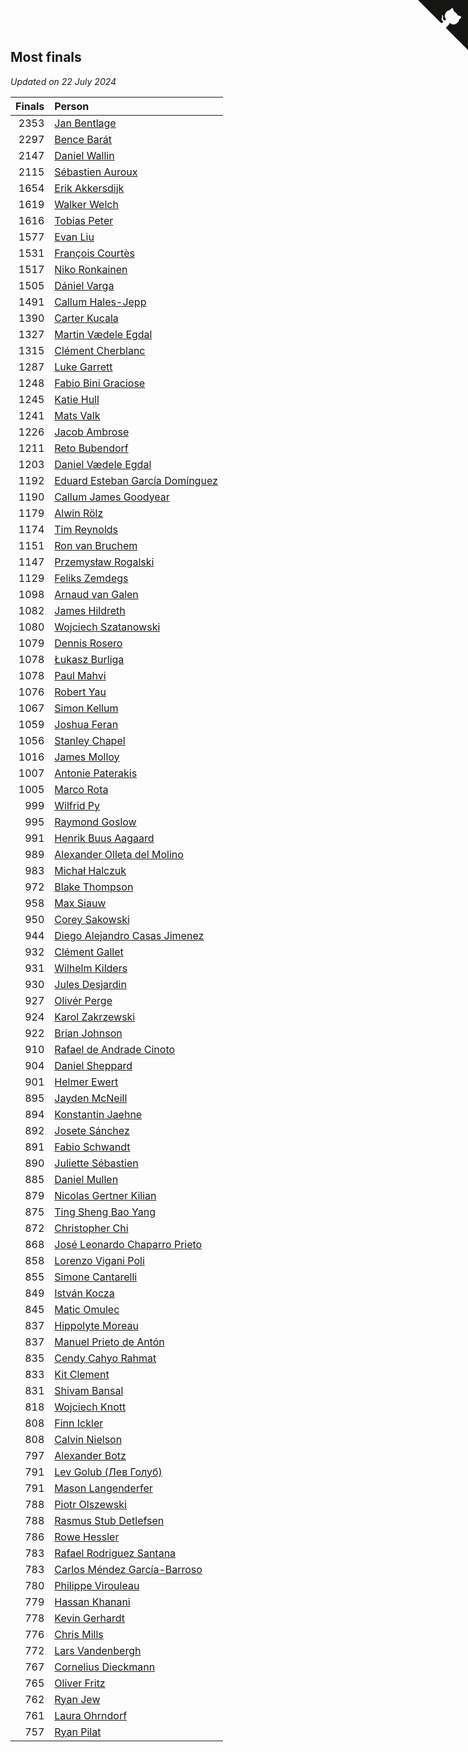 ## Most finals

*Updated on 22 July 2024*

| Finals | Person |
| ---: | :--- |
| 2353 | [Jan Bentlage](https://www.worldcubeassociation.org/persons/2010BENT01) |
| 2297 | [Bence Barát](https://www.worldcubeassociation.org/persons/2008BARA01) |
| 2147 | [Daniel Wallin](https://www.worldcubeassociation.org/persons/2013WALL03) |
| 2115 | [Sébastien Auroux](https://www.worldcubeassociation.org/persons/2008AURO01) |
| 1654 | [Erik Akkersdijk](https://www.worldcubeassociation.org/persons/2005AKKE01) |
| 1619 | [Walker Welch](https://www.worldcubeassociation.org/persons/2011WELC01) |
| 1616 | [Tobias Peter](https://www.worldcubeassociation.org/persons/2014PETE03) |
| 1577 | [Evan Liu](https://www.worldcubeassociation.org/persons/2009LIUE01) |
| 1531 | [François Courtès](https://www.worldcubeassociation.org/persons/2008COUR01) |
| 1517 | [Niko Ronkainen](https://www.worldcubeassociation.org/persons/2010RONK01) |
| 1505 | [Dániel Varga](https://www.worldcubeassociation.org/persons/2008VARG01) |
| 1491 | [Callum Hales-Jepp](https://www.worldcubeassociation.org/persons/2012HALE01) |
| 1390 | [Carter Kucala](https://www.worldcubeassociation.org/persons/2015KUCA01) |
| 1327 | [Martin Vædele Egdal](https://www.worldcubeassociation.org/persons/2013EGDA02) |
| 1315 | [Clément Cherblanc](https://www.worldcubeassociation.org/persons/2014CHER05) |
| 1287 | [Luke Garrett](https://www.worldcubeassociation.org/persons/2017GARR05) |
| 1248 | [Fabio Bini Graciose](https://www.worldcubeassociation.org/persons/2010GRAC02) |
| 1245 | [Katie Hull](https://www.worldcubeassociation.org/persons/2010HULL01) |
| 1241 | [Mats Valk](https://www.worldcubeassociation.org/persons/2007VALK01) |
| 1226 | [Jacob Ambrose](https://www.worldcubeassociation.org/persons/2010AMBR01) |
| 1211 | [Reto Bubendorf](https://www.worldcubeassociation.org/persons/2012BUBE01) |
| 1203 | [Daniel Vædele Egdal](https://www.worldcubeassociation.org/persons/2013EGDA01) |
| 1192 | [Eduard Esteban García Domínguez](https://www.worldcubeassociation.org/persons/2011EDUA01) |
| 1190 | [Callum James Goodyear](https://www.worldcubeassociation.org/persons/2012GOOD02) |
| 1179 | [Alwin Rölz](https://www.worldcubeassociation.org/persons/2016ROLZ01) |
| 1174 | [Tim Reynolds](https://www.worldcubeassociation.org/persons/2005REYN01) |
| 1151 | [Ron van Bruchem](https://www.worldcubeassociation.org/persons/2003BRUC01) |
| 1147 | [Przemysław Rogalski](https://www.worldcubeassociation.org/persons/2013ROGA02) |
| 1129 | [Feliks Zemdegs](https://www.worldcubeassociation.org/persons/2009ZEMD01) |
| 1098 | [Arnaud van Galen](https://www.worldcubeassociation.org/persons/2006GALE01) |
| 1082 | [James Hildreth](https://www.worldcubeassociation.org/persons/2009HILD01) |
| 1080 | [Wojciech Szatanowski](https://www.worldcubeassociation.org/persons/2011SZAT01) |
| 1079 | [Dennis Rosero](https://www.worldcubeassociation.org/persons/2010ROSE03) |
| 1078 | [Łukasz Burliga](https://www.worldcubeassociation.org/persons/2013BURL01) |
| 1078 | [Paul Mahvi](https://www.worldcubeassociation.org/persons/2012MAHV01) |
| 1076 | [Robert Yau](https://www.worldcubeassociation.org/persons/2009YAUR01) |
| 1067 | [Simon Kellum](https://www.worldcubeassociation.org/persons/2016KELL12) |
| 1059 | [Joshua Feran](https://www.worldcubeassociation.org/persons/2011FERA01) |
| 1056 | [Stanley Chapel](https://www.worldcubeassociation.org/persons/2016CHAP04) |
| 1016 | [James Molloy](https://www.worldcubeassociation.org/persons/2011MOLL01) |
| 1007 | [Antonie Paterakis](https://www.worldcubeassociation.org/persons/2012PATE01) |
| 1005 | [Marco Rota](https://www.worldcubeassociation.org/persons/2009ROTA01) |
| 999 | [Wilfrid Py](https://www.worldcubeassociation.org/persons/2016PYWI01) |
| 995 | [Raymond Goslow](https://www.worldcubeassociation.org/persons/2014GOSL01) |
| 991 | [Henrik Buus Aagaard](https://www.worldcubeassociation.org/persons/2006BUUS01) |
| 989 | [Alexander Olleta del Molino](https://www.worldcubeassociation.org/persons/2008OLLE01) |
| 983 | [Michał Halczuk](https://www.worldcubeassociation.org/persons/2006HALC01) |
| 972 | [Blake Thompson](https://www.worldcubeassociation.org/persons/2010THOM03) |
| 958 | [Max Siauw](https://www.worldcubeassociation.org/persons/2017SIAU02) |
| 950 | [Corey Sakowski](https://www.worldcubeassociation.org/persons/2011SAKO01) |
| 944 | [Diego Alejandro Casas Jimenez](https://www.worldcubeassociation.org/persons/2014JIME05) |
| 932 | [Clément Gallet](https://www.worldcubeassociation.org/persons/2004GALL02) |
| 931 | [Wilhelm Kilders](https://www.worldcubeassociation.org/persons/2010KILD02) |
| 930 | [Jules Desjardin](https://www.worldcubeassociation.org/persons/2010DESJ01) |
| 927 | [Olivér Perge](https://www.worldcubeassociation.org/persons/2007PERG01) |
| 924 | [Karol Zakrzewski](https://www.worldcubeassociation.org/persons/2014ZAKR01) |
| 922 | [Brian Johnson](https://www.worldcubeassociation.org/persons/2013JOHN10) |
| 910 | [Rafael de Andrade Cinoto](https://www.worldcubeassociation.org/persons/2007CINO01) |
| 904 | [Daniel Sheppard](https://www.worldcubeassociation.org/persons/2009SHEP01) |
| 901 | [Helmer Ewert](https://www.worldcubeassociation.org/persons/2015EWER01) |
| 895 | [Jayden McNeill](https://www.worldcubeassociation.org/persons/2012MCNE01) |
| 894 | [Konstantin Jaehne](https://www.worldcubeassociation.org/persons/2015JAEH01) |
| 892 | [Josete Sánchez](https://www.worldcubeassociation.org/persons/2015SANC18) |
| 891 | [Fabio Schwandt](https://www.worldcubeassociation.org/persons/2014SCHW02) |
| 890 | [Juliette Sébastien](https://www.worldcubeassociation.org/persons/2014SEBA01) |
| 885 | [Daniel Mullen](https://www.worldcubeassociation.org/persons/2016MULL04) |
| 879 | [Nicolas Gertner Kilian](https://www.worldcubeassociation.org/persons/2013GERT01) |
| 875 | [Ting Sheng Bao Yang](https://www.worldcubeassociation.org/persons/2008BAOY01) |
| 872 | [Christopher Chi](https://www.worldcubeassociation.org/persons/2014CHIC01) |
| 868 | [José Leonardo Chaparro Prieto](https://www.worldcubeassociation.org/persons/2011CHAP01) |
| 858 | [Lorenzo Vigani Poli](https://www.worldcubeassociation.org/persons/2007POLI01) |
| 855 | [Simone Cantarelli](https://www.worldcubeassociation.org/persons/2012CANT02) |
| 849 | [István Kocza](https://www.worldcubeassociation.org/persons/2005KOCZ01) |
| 845 | [Matic Omulec](https://www.worldcubeassociation.org/persons/2010OMUL02) |
| 837 | [Hippolyte Moreau](https://www.worldcubeassociation.org/persons/2008MORE02) |
| 837 | [Manuel Prieto de Antón](https://www.worldcubeassociation.org/persons/2015ANTO04) |
| 835 | [Cendy Cahyo Rahmat](https://www.worldcubeassociation.org/persons/2010RAHM02) |
| 833 | [Kit Clement](https://www.worldcubeassociation.org/persons/2008CLEM01) |
| 831 | [Shivam Bansal](https://www.worldcubeassociation.org/persons/2011BANS02) |
| 818 | [Wojciech Knott](https://www.worldcubeassociation.org/persons/2011KNOT01) |
| 808 | [Finn Ickler](https://www.worldcubeassociation.org/persons/2012ICKL01) |
| 808 | [Calvin Nielson](https://www.worldcubeassociation.org/persons/2014NIEL03) |
| 797 | [Alexander Botz](https://www.worldcubeassociation.org/persons/2013BOTZ01) |
| 791 | [Lev Golub (Лев Голуб)](https://www.worldcubeassociation.org/persons/2014HOLU01) |
| 791 | [Mason Langenderfer](https://www.worldcubeassociation.org/persons/2013LANG03) |
| 788 | [Piotr Olszewski](https://www.worldcubeassociation.org/persons/2013OLSZ02) |
| 788 | [Rasmus Stub Detlefsen](https://www.worldcubeassociation.org/persons/2014DETL01) |
| 786 | [Rowe Hessler](https://www.worldcubeassociation.org/persons/2007HESS01) |
| 783 | [Rafael Rodriguez Santana](https://www.worldcubeassociation.org/persons/2012SANT12) |
| 783 | [Carlos Méndez García-Barroso](https://www.worldcubeassociation.org/persons/2010GARC02) |
| 780 | [Philippe Virouleau](https://www.worldcubeassociation.org/persons/2008VIRO01) |
| 779 | [Hassan Khanani](https://www.worldcubeassociation.org/persons/2018KHAN26) |
| 778 | [Kevin Gerhardt](https://www.worldcubeassociation.org/persons/2013GERH01) |
| 776 | [Chris Mills](https://www.worldcubeassociation.org/persons/2014MILL04) |
| 772 | [Lars Vandenbergh](https://www.worldcubeassociation.org/persons/2003VAND01) |
| 767 | [Cornelius Dieckmann](https://www.worldcubeassociation.org/persons/2009DIEC01) |
| 765 | [Oliver Fritz](https://www.worldcubeassociation.org/persons/2014FRIT02) |
| 762 | [Ryan Jew](https://www.worldcubeassociation.org/persons/2008JEWR01) |
| 761 | [Laura Ohrndorf](https://www.worldcubeassociation.org/persons/2009OHRN01) |
| 757 | [Ryan Pilat](https://www.worldcubeassociation.org/persons/2016PILA03) |


<a href="https://github.com/jonatanklosko/wca_statistics" class="github-corner" aria-label="View source on Github"><svg width="80" height="80" viewBox="0 0 250 250" style="fill:#151513; color:#fff; position: absolute; top: 0; border: 0; right: 0;" aria-hidden="true"><path d="M0,0 L115,115 L130,115 L142,142 L250,250 L250,0 Z"></path><path d="M128.3,109.0 C113.8,99.7 119.0,89.6 119.0,89.6 C122.0,82.7 120.5,78.6 120.5,78.6 C119.2,72.0 123.4,76.3 123.4,76.3 C127.3,80.9 125.5,87.3 125.5,87.3 C122.9,97.6 130.6,101.9 134.4,103.2" fill="currentColor" style="transform-origin: 130px 106px;" class="octo-arm"></path><path d="M115.0,115.0 C114.9,115.1 118.7,116.5 119.8,115.4 L133.7,101.6 C136.9,99.2 139.9,98.4 142.2,98.6 C133.8,88.0 127.5,74.4 143.8,58.0 C148.5,53.4 154.0,51.2 159.7,51.0 C160.3,49.4 163.2,43.6 171.4,40.1 C171.4,40.1 176.1,42.5 178.8,56.2 C183.1,58.6 187.2,61.8 190.9,65.4 C194.5,69.0 197.7,73.2 200.1,77.6 C213.8,80.2 216.3,84.9 216.3,84.9 C212.7,93.1 206.9,96.0 205.4,96.6 C205.1,102.4 203.0,107.8 198.3,112.5 C181.9,128.9 168.3,122.5 157.7,114.1 C157.9,116.9 156.7,120.9 152.7,124.9 L141.0,136.5 C139.8,137.7 141.6,141.9 141.8,141.8 Z" fill="currentColor" class="octo-body"></path></svg></a><style>.github-corner:hover .octo-arm{animation:octocat-wave 560ms ease-in-out}@keyframes octocat-wave{0%,100%{transform:rotate(0)}20%,60%{transform:rotate(-25deg)}40%,80%{transform:rotate(10deg)}}@media (max-width:500px){.github-corner:hover .octo-arm{animation:none}.github-corner .octo-arm{animation:octocat-wave 560ms ease-in-out}}</style>
